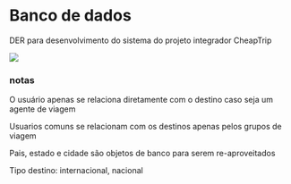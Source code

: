 # Banco de dados

DER para desenvolvimento do sistema do projeto integrador CheapTrip

<img src='http://thiagomendes.dev.br/wp-content/uploads/2021/09/der-cheaptrip.png'>

### notas

O usuário apenas se relaciona diretamente com o destino caso seja um agente de viagem

Usuarios comuns se relacionam com os destinos apenas pelos grupos de viagem

Pais, estado e cidade são objetos de banco para serem re-aproveitados

Tipo destino: internacional, nacional